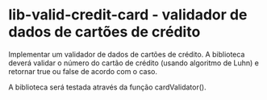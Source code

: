 # lib-valid-credit-card - validador de dados de cartões de crédito

Implementar um validador de dados de cartões de crédito. A biblioteca deverá validar o número do cartão de crédito (usando algoritmo de Luhn) e retornar true ou false de acordo com o caso.

A biblioteca será testada através da função cardValidator().
